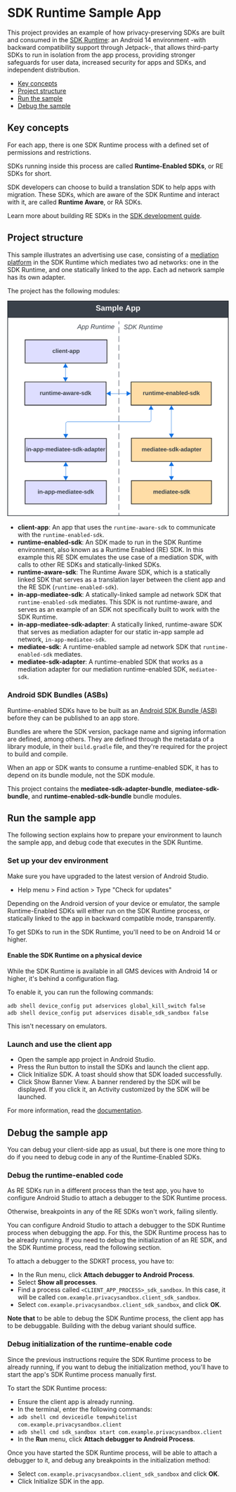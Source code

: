 # SDK Runtime Sample App

This project provides an example of how privacy-preserving SDKs are built and consumed in the [SDK Runtime](https://privacysandbox.google.com/private-advertising/sdk-runtime): an Android 14 environment -with backward compatibility support through Jetpack-, that allows third-party SDKs to run in isolation from the app process, providing stronger safeguards for user data, increased security for apps and SDKs, and independent distribution.

- [Key concepts](#key-concepts)
- [Project structure](#project-structure)
- [Run the sample](#run-the-sample)
- [Debug the sample](#debug-the-sample)

## Key concepts

For each app, there is one SDK Runtime process with a defined set of permissions and restrictions.

SDKs running inside this process are called **Runtime-Enabled SDKs**, or RE SDKs for short.

SDK developers can choose to build a translation SDK to help apps with migration.
These SDKs, which are aware of the SDK Runtime and interact with it, are called **Runtime Aware**, or RA SDKs.

Learn more about building RE SDKs in the [SDK development guide](https://privacysandbox.google.com/private-advertising/sdk-runtime/developer-guide).

## Project structure

This sample illustrates an advertising use case, consisting of a [mediation platform](https://privacysandbox.google.com/private-advertising/sdk-runtime/mediation) in the SDK Runtime which mediates two ad networks: one in the SDK Runtime, and one statically linked to the app. Each ad network sample has its own adapter.

The project has the following modules:

![Project structure diagram](/PrivacySandboxKotlin/sdkrt-sample-diagram.svg)

- **client-app**: An app that uses the `runtime-aware-sdk` to communicate with the `runtime-enabled-sdk`.
- **runtime-enabled-sdk**: An SDK made to run in the SDK Runtime environment, also known as a Runtime Enabled (RE) SDK. In this example this RE SDK emulates the use case of a mediation SDK, with calls to other RE SDKs and statically-linked SDKs.
- **runtime-aware-sdk**: The Runtime Aware SDK, which is a statically linked SDK that serves as a translation layer between the client app and the RE SDK (`runtime-enabled-sdk`).
- **in-app-mediatee-sdk**: A statically-linked sample ad network SDK that `runtime-enabled-sdk` mediates. This SDK is not runtime-aware, and serves as an example of an SDK not specifically built to work with the SDK Runtime.
- **in-app-mediatee-sdk-adapter**: A statically linked, runtime-aware SDK that serves as mediation adapter for our static in-app sample ad network, `in-app-mediatee-sdk`.
- **mediatee-sdk**: A runtime-enabled sample ad network SDK that `runtime-enabled-sdk` mediates.
- **mediatee-sdk-adapter**: A runtime-enabled SDK that works as a mediation adapter for our mediation runtime-enabled SDK, `mediatee-sdk`.

### Android SDK Bundles (ASBs)

Runtime-enabled SDKs have to be built as an [Android SDK Bundle (ASB)](https://developer.android.com/studio/command-line/bundletool#asb-format) before they can be published to an app store.

Bundles are where the SDK version, package name and signing information are defined, among others.
They are defined through the metadata of a library module, in their `build.gradle` file, and they're required for the project to build and compile.

When an app or SDK wants to consume a runtime-enabled SDK, it has to depend on its bundle module, not the SDK module.

This project contains the **mediatee-sdk-adapter-bundle**, **mediatee-sdk-bundle**, and **runtime-enabled-sdk-bundle** bundle modules.

## Run the sample app

The following section explains how to prepare your environment to launch the sample app, and debug code that executes in the SDK Runtime.

### Set up your dev environment

Make sure you have upgraded to the latest version of Android Studio.

- Help menu > Find action > Type "Check for updates"

Depending on the Android version of your device or emulator, the sample Runtime-Enabled SDKs will either run on the SDK Runtime process, or statically linked to the app in backward compatible mode, transparently.

To get SDKs to run in the SDK Runtime, you'll need to be on Android 14 or higher.

#### Enable the SDK Runtime on a physical device

While the SDK Runtime is available in all GMS devices with Android 14 or higher, it's behind a configuration flag.

To enable it, you can run the following commands:

```shell
adb shell device_config put adservices global_kill_switch false
adb shell device_config put adservices disable_sdk_sandbox false
```

This isn't necessary on emulators.

### Launch and use the client app

- Open the sample app project in Android Studio.
- Press the Run button to install the SDKs and launch the client app.
- Click Initialize SDK. A toast should show that SDK loaded successfully.
- Click Show Banner View. A banner rendered by the SDK will be
 displayed. If you click it, an Activity customized by the SDK will be launched.

For more information, read the [documentation](https://privacysandbox.google.com/private-advertising/sdk-runtime).

## Debug the sample app

You can debug your client-side app as usual, but there is one more thing to do if you need to debug code in any of the Runtime-Enabled SDKs.

### Debug the runtime-enabled code

As RE SDKs run in a different process than the test app, you have to configure Android Studio to attach a debugger to the SDK Runtime process.

Otherwise, breakpoints in any of the RE SDKs won't work, failing silently.

You can configure Android Studio to attach a debugger to the SDK Runtime process when debugging the app.
For this, the SDK Runtime process has to be already running. If you need to debug the initialization of an RE SDK, and the SDK Runtime process, read the following section.

To attach a debugger to the SDKRT process, you have to:

- In the Run menu, click **Attach debugger to Android Process**.
- Select **Show all processes**.
- Find a process called `<CLIENT_APP_PROCESS>_sdk_sandbox`. In this case, it will be called `com.example.privacysandbox.client_sdk_sandbox`.
- Select `com.example.privacysandbox.client_sdk_sandbox`, and click **OK**.

**Note that** to be able to debug the SDK Runtime process, the client app has to be debuggable. Building with the debug variant should suffice.

### Debug initialization of the runtime-enable code

Since the previous instructions require the SDK Runtime process to be already running, if you want to debug the initialization method, you'll have to start the app's SDK Runtime process manually first.

To start the SDK Runtime process:

- Ensure the client app is already running.
- In the terminal, enter the following commands:
 - `adb shell cmd deviceidle tempwhitelist com.example.privacysandbox.client`
 - `adb shell cmd sdk_sandbox start com.example.privacysandbox.client`
- In the **Run** menu, click **Attach debugger to Android Process**.

Once you have started the SDK Runtime process, will be able to attach a debugger to it, and debug any breakpoints in the initialization method:

- Select `com.example.privacysandbox.client_sdk_sandbox` and click **OK**.
- Click Initialize SDK in the app.
